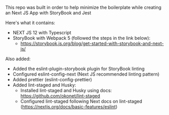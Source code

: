 This repo was built in order to help minimize the boilerplate while creating an Next JS App with StoryBook and Jest

Here's what it contains:

- NEXT JS 12 with Typescript
- StoryBook with Webpack 5 (followed the steps in the link below):
  - https://storybook.js.org/blog/get-started-with-storybook-and-next-js/

Also added:

- Added the eslint-plugin-storybook plugin for StoryBook linting
- Configured eslint-config-next (Next JS recommended linting pattern)
- Added prettier (eslint-config-prettier)
- Added lint-staged and Husky:
  - Installed lint-staged and Husky using docs: https://github.com/okonet/lint-staged
  - Configured lint-staged following Next docs on lint-staged (https://nextjs.org/docs/basic-features/eslint)
